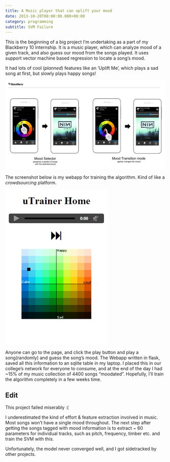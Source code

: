 ```yaml
---
title: A Music player that can uplift your mood
date: 2013-10-20T00:00:00.000+00:00
category: programming
subtitle: SVM Failure
---
```

This is the beginning of a big project I’m undertaking as a part of my Blackberry 10 Internship. It is a music player, which can analyze mood of a given track, and also guess our mood from the songs played. It uses support vector machine based regression to locate a song’s mood.

It had lots of cool (*planned*) features like an ‘Uplift Me’, which plays a sad song at first, but slowly plays happy songs!


![My helpful screenshot](/media/mood.png)

The screenshot below is my webapp for training the algorithm. Kind of like a *crowdsourcing* platform.

![My helpful screenshot](/media/ut.png)

Anyone can go to the page, and click the play button and play a song(randomly) and guess the song’s mood. The Webapp written in flask, saved all this information to an sqlite table in my laptop. I placed this in our college’s network for everyone to consume, and at the end of the day I had ~15% of my music collection of 4400 songs “moodated”. Hopefully, I’ll train the algorithm completely in a few weeks time.

## Edit

This project failed miserably :(

I underestimated the kind of effort & feature extraction involved in music. Most songs won’t have a single mood throughout. The next step after getting the songs tagged with mood information is to extract ~ 60 parameters for individual tracks, such as pitch, frequency, timber etc. and train the SVM with this.

Unfortunately, the model never converged well, and I got sidetracked by other projects.